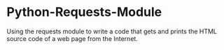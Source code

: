 # Python-Requests-Module
Using the requests module to write a code that gets and prints the HTML source code of a web page from the Internet.
